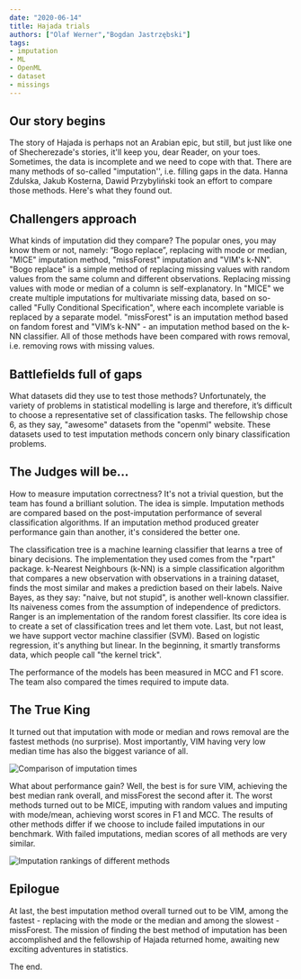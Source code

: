 ```yaml
---
date: "2020-06-14"
title: Hajada trials
authors: ["Olaf Werner","Bogdan Jastrzębski"]
tags:
- imputation
- ML
- OpenML
- dataset
- missings
---
```


## Our story begins
The story of Hajada is perhaps not an Arabian epic, but still, but just like one of Shecherezade's stories, it'll keep you, dear Reader, on your toes. Sometimes, the data is incomplete and we need to cope with that. There are many methods of so-called "imputation'', i.e. filling gaps in the data. Hanna Zdulska, Jakub Kosterna, Dawid Przybyliński took an effort to compare those methods. Here's what they found out.

## Challengers approach
What kinds of imputation did they compare? The popular ones, you may know them or not, namely: “Bogo replace”, replacing with mode or median, "MICE" imputation method, "missForest" imputation and "VIM's k-NN". "Bogo replace" is a simple method of replacing missing values with random values from the same column and different observations. Replacing missing values with mode or median of a column is self-explanatory. In "MICE" we create multiple imputations for multivariate missing data, based on so-called "Fully Conditional Specification", where each incomplete variable is replaced by a separate model. "missForest" is an imputation method based on fandom forest and "VIM’s k-NN" - an imputation method based on the k-NN classifier. All of those methods have been compared with rows removal, i.e. removing rows with missing values.

## Battlefields full of gaps
What datasets did they use to test those methods? Unfortunately, the variety of problems in statistical modelling is large and therefore, it’s difficult to choose a representative set of classification tasks. The fellowship chose 6, as they say, "awesome" datasets from the "openml" website. These datasets used to test imputation methods concern only binary classification problems.


## The Judges will be...
How to measure imputation correctness? It's not a trivial question, but the team has found a brilliant solution. The idea is simple. Imputation methods are compared based on the post-imputation performance of several classification algorithms. If an imputation method produced greater performance gain than another, it's considered the better one.

The classification tree is a machine learning classifier that learns a tree of binary decisions. The implementation they used comes from the "rpart" package. k-Nearest Neighbours (k-NN) is a simple classification algorithm that compares a new observation with observations in a training dataset, finds the most similar and makes a prediction based on their labels. Naive Bayes, as they say: "naive, but not stupid", is another well-known classifier. Its naiveness comes from the assumption of independence of predictors. Ranger is an implementation of the random forest classifier. Its core idea is to create a set of classification trees and let them vote. Last, but not least, we have support vector machine classifier (SVM). Based on logistic regression, it's anything but linear. In the beginning, it smartly transforms data, which people call "the kernel trick".

The performance of the models has been measured in MCC and F1 score. The team also compared the times required to impute data.

## The True King
It turned out that imputation with mode or median and rows removal are the fastest methods (no surprise). Most importantly, VIM having very low median time has also the biggest variance of all.

![Comparison of imputation times](/2020L-WB-Blog/2020-06-14-hajada-trials/imputationTimesBoxplot.png)

What about performance gain? Well, the best is for sure VIM, achieving the best median rank overall, and missForest the second after it. The worst methods turned out to be MICE, imputing with random values and imputing with mode/mean, achieving worst scores in F1 and MCC. The results of other methods differ if we choose to include failed imputations in our benchmark. With failed imputations, median scores of all methods are very similar.

![Imputation rankings of different methods](/2020L-WB-Blog/2020-06-14-hajada-trials/rankingAll.png)

##   Epilogue
At last, the best imputation method overall turned out to be VIM, among the fastest - replacing with the mode or the median and among the slowest - missForest. The mission of finding the best method of imputation has been accomplished and the fellowship of Hajada returned home, awaiting new exciting adventures in statistics.

The end.
